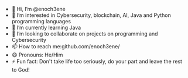 - 👋 Hi, I’m @enoch3ene
- 👀 I’m interested in Cybersecurity, blockchain, AI, Java and Python programming languages
- 🌱 I’m currently learning Java
- 💞️ I’m looking to collaborate on projects on programming and Cybersecurity
- 📫 How to reach me:github.com/enoch3ene/
- 😄 Pronouns: He/Him
- ⚡ Fun fact: Don't take life too seriously, do your part and leave the rest to God!

<!---
enoch3ene/enoch3ene is a ✨ special ✨ repository because its `README.md` (this file) appears on your GitHub profile.
You can click the Preview link to take a look at your changes.
--->
